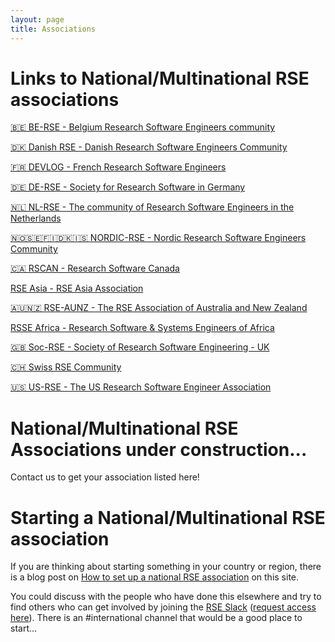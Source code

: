 ```yaml
---
layout: page
title: Associations
---
```


# Links to National/Multinational RSE associations

[🇧🇪 BE-RSE - Belgium Research Software Engineers community](https://be-rse.org/)

[🇩🇰 Danish RSE - Danish Research Software Engineers Community](https://dighumlab.org/danish-rse/)

[🇫🇷 DEVLOG - French Research Software Engineers](https://www.devlog.cnrs.fr/)

[🇩🇪 DE-RSE - Society for Research Software in Germany](http://de-rse.org)

[🇳🇱 NL-RSE - The community of Research Software Engineers in the Netherlands](http://nl-rse.org)

[🇳🇴🇸🇪🇫🇮🇩🇰🇮🇸 NORDIC-RSE - Nordic Research Software Engineers Community](http://nordic-rse.org/)

[🇨🇦 RSCAN - Research Software Canada](https://github.com/alliancecan/RSCAN)

[RSE Asia - RSE Asia Association](https://rse-asia.github.io/RSE_Asia/)

[🇦🇺🇳🇿 RSE-AUNZ - The RSE Association of Australia and New Zealand](https://rse-aunz.github.io/)

[RSSE Africa - Research Software & Systems Engineers of Africa](https://rsse.africa/)

[🇬🇧 Soc-RSE - Society of Research Software Engineering - UK](https://society-rse.org/)

[🇨🇭 Swiss RSE Community](https://rse.swiss//)

[🇺🇸 US-RSE - The US Research Software Engineer Association](http://us-rse.org/)


# National/Multinational RSE Associations under construction...

Contact us to get your association listed here!


# Starting a National/Multinational RSE association

If you are thinking about starting something in your country or region, there is a blog post on [How to set up a national RSE association](https://researchsoftware.org/2018/04/18/how-to-setup.html) on this site.

You could discuss with the people who have done this elsewhere and try to find others who can get involved by joining the [RSE Slack](https://ukrse.slack.com) ([request access here](https://docs.google.com/forms/d/e/1FAIpQLSc9LqOWGwA1xDvSgy81eimcb9s0cNBFso0zv0_HoZz16G1M5w/viewform?c=0&w=1)). There is an #international channel that would be a good place to start...
